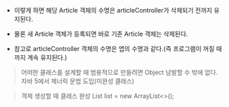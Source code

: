 - 이렇게 하면 해당 Article 객체의 수명은 articleController가 삭제되기 전까지 유지된다.

- 물론 새 Article 객체가 등록되면 바로 기존 Article 객체는 삭제된다.

- 참고로 articleController 객체의 수명은 앱의 수명과 같다.(즉 프로그램이 꺼질 때 까지 계속 유지된다.)
 
>어떠한 클래스를 설계할 때
범용적으로 만들려면 Object 남발할 수 밖에 없다.
자바 5에서 제너릭 문법 도입(미완성 클래스)

>객체 생성할 때 클래스 완성
List<String> list = new ArrayList<>();